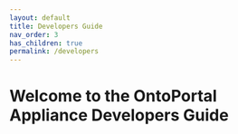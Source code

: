 ```yaml
---
layout: default
title: Developers Guide 
nav_order: 3
has_children: true
permalink: /developers
---
```


# Welcome to the OntoPortal Appliance Developers Guide

